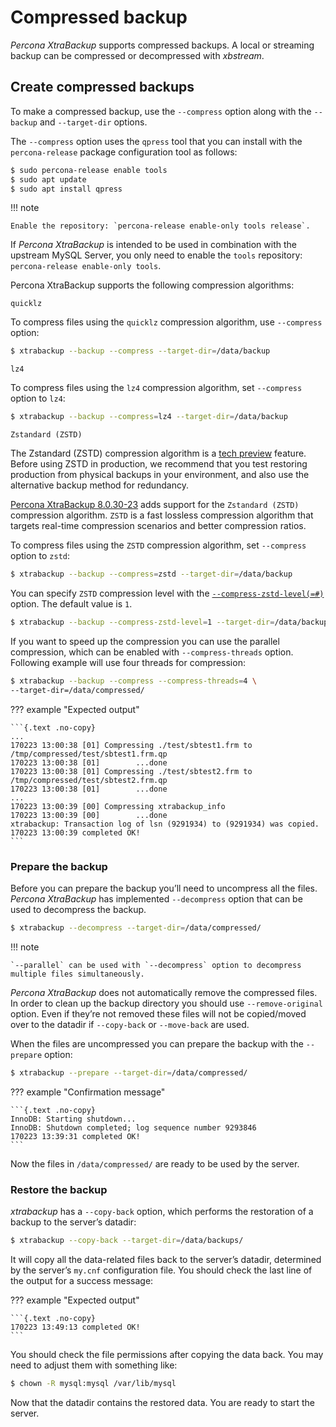 # Compressed backup

*Percona XtraBackup* supports compressed backups. A local or streaming
backup can be compressed or decompressed with *xbstream*.

## Create compressed backups

To make a compressed backup, use the `--compress` option along
with the `--backup` and `--target-dir` options. 

The `--compress` option uses the `qpress` tool that you can install with
the `percona-release` package configuration tool as follows:

```{.bash data-prompt="$"}
$ sudo percona-release enable tools
$ sudo apt update
$ sudo apt install qpress
```

!!! note
   
    Enable the repository: `percona-release enable-only tools release`.

If *Percona XtraBackup* is intended to be used in combination with
the upstream MySQL Server, you only need to enable the `tools`
repository: `percona-release enable-only tools`.

Percona XtraBackup supports the following compression algorithms:

`quicklz`
    
To compress files using the `quicklz` compression algorithm, use `--compress` option:

```{.bash data-prompt="$"}
$ xtrabackup --backup --compress --target-dir=/data/backup
```

`lz4`

To compress files using the `lz4` compression algorithm, set `--compress` option to `lz4`:

```{.bash data-prompt="$"}
$ xtrabackup --backup --compress=lz4 --target-dir=/data/backup
```

`Zstandard (ZSTD)`

The Zstandard (ZSTD) compression algorithm is a [tech preview](../glossary.md#tech-preview) feature. Before using ZSTD in production, we recommend that you test restoring production from physical backups in your environment, and also use the alternative backup method for redundancy.

[Percona XtraBackup 8.0.30-23](../release-notes/8.0/8.0.30-23.0.md) adds support for the `Zstandard (ZSTD)` compression algorithm. `ZSTD` is a fast lossless compression algorithm that targets real-time compression scenarios and better compression ratios. 
    
To compress files using the `ZSTD` compression algorithm, set `--compress` option to `zstd`:

```{.bash data-prompt="$"}
$ xtrabackup --backup --compress=zstd --target-dir=/data/backup
```
   
You can specify `ZSTD` compression level with the [`--compress-zstd-level(=#)`](../xtrabackup_bin/xbk_option_reference.md#compress-zstd-level) option. The default value is `1`.

```{.bash data-prompt="$"}
$ xtrabackup --backup --compress-zstd-level=1 --target-dir=/data/backup
```

If you want to speed up the compression you can use the parallel
compression, which can be enabled with `--compress-threads` option.
Following example will use four threads for compression:

```{.bash data-prompt="$"}
$ xtrabackup --backup --compress --compress-threads=4 \
--target-dir=/data/compressed/
```

??? example "Expected output"

    ```{.text .no-copy}
    ...
    170223 13:00:38 [01] Compressing ./test/sbtest1.frm to /tmp/compressed/test/sbtest1.frm.qp
    170223 13:00:38 [01]        ...done
    170223 13:00:38 [01] Compressing ./test/sbtest2.frm to /tmp/compressed/test/sbtest2.frm.qp
    170223 13:00:38 [01]        ...done
    ...
    170223 13:00:39 [00] Compressing xtrabackup_info
    170223 13:00:39 [00]        ...done
    xtrabackup: Transaction log of lsn (9291934) to (9291934) was copied.
    170223 13:00:39 completed OK!
    ```

### Prepare the backup

Before you can prepare the backup you’ll need to uncompress all the files.
*Percona XtraBackup* has implemented `--decompress` option
that can be used to decompress the backup.

```{.bash data-prompt="$"}
$ xtrabackup --decompress --target-dir=/data/compressed/
```

!!! note
   
    `--parallel` can be used with `--decompress` option to decompress multiple files simultaneously. 

*Percona XtraBackup* does not automatically remove the compressed files. In order to clean up the backup directory you should use `--remove-original` option. Even if they’re not removed these files will not be copied/moved over to the datadir if `--copy-back` or `--move-back` are used.

When the files are uncompressed you can prepare the backup with the `--prepare` option:

```{.bash data-prompt="$"}
$ xtrabackup --prepare --target-dir=/data/compressed/
```

??? example "Confirmation message"

    ```{.text .no-copy}
    InnoDB: Starting shutdown...
    InnoDB: Shutdown completed; log sequence number 9293846
    170223 13:39:31 completed OK!
    ```

Now the files in `/data/compressed/` are ready to be used by the server.

### Restore the backup

*xtrabackup* has a `--copy-back` option, which performs the restoration of a backup to the server’s datadir:

```{.bash data-prompt="$"}
$ xtrabackup --copy-back --target-dir=/data/backups/
```

It will copy all the data-related files back to the server’s datadir,
determined by the server’s `my.cnf` configuration file. You should check
the last line of the output for a success message:

??? example "Expected output"

    ```{.text .no-copy}
    170223 13:49:13 completed OK!
    ```

You should check the file permissions after copying the data back. You may need to adjust them with something like:

```{.bash data-prompt="$"}
$ chown -R mysql:mysql /var/lib/mysql
```

Now that the datadir contains the restored data. You are ready to start the server.

